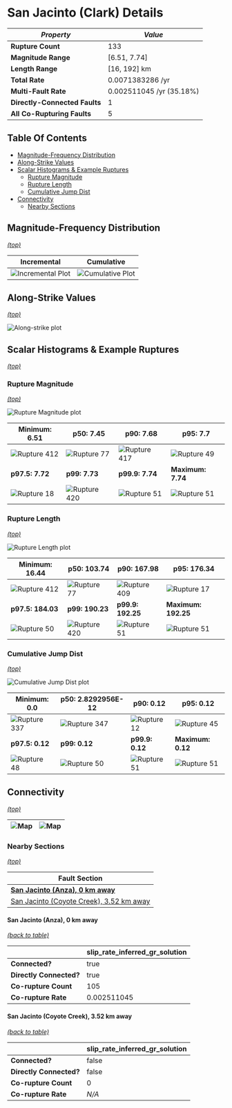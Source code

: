 # San Jacinto (Clark) Details

| _Property_ | _Value_ |
|-----|-----|
| **Rupture Count** | 133 |
| **Magnitude Range** | [6.51, 7.74] |
| **Length Range** | [16, 192] km |
| **Total Rate** | 0.0071383286 /yr |
| **Multi-Fault Rate** | 0.002511045 /yr (35.18%) |
| **Directly-Connected Faults** | 1 |
| **All Co-Rupturing Faults** | 5 |

## Table Of Contents
* [Magnitude-Frequency Distribution](#magnitude-frequency-distribution)
* [Along-Strike Values](#along-strike-values)
* [Scalar Histograms & Example Ruptures](#scalar-histograms--example-ruptures)
  * [Rupture Magnitude](#rupture-magnitude)
  * [Rupture Length](#rupture-length)
  * [Cumulative Jump Dist](#cumulative-jump-dist)
* [Connectivity](#connectivity)
  * [Nearby Sections](#nearby-sections)

## Magnitude-Frequency Distribution
_[(top)](#table-of-contents)_

| Incremental | Cumulative |
|-----|-----|
| ![Incremental Plot](resources/sect_mfd.png) | ![Cumulative Plot](resources/sect_mfd_cumulative.png) |

## Along-Strike Values
_[(top)](#table-of-contents)_

![Along-strike plot](resources/sect_along_strike.png)

## Scalar Histograms & Example Ruptures
_[(top)](#table-of-contents)_

### Rupture Magnitude
_[(top)](#table-of-contents)_

![Rupture Magnitude plot](resources/hist_MAG.png)

| **Minimum: 6.51** | **p50: 7.45** | **p90: 7.68** | **p95: 7.7** |
|-----|-----|-----|-----|
| ![Rupture 412](resources/rupture_412.png) | ![Rupture 77](resources/rupture_77.png) | ![Rupture 417](resources/rupture_417.png) | ![Rupture 49](resources/rupture_49.png) |
| **p97.5: 7.72** | **p99: 7.73** | **p99.9: 7.74** | **Maximum: 7.74** |
| ![Rupture 18](resources/rupture_18.png) | ![Rupture 420](resources/rupture_420.png) | ![Rupture 51](resources/rupture_51.png) | ![Rupture 51](resources/rupture_51.png) |

### Rupture Length
_[(top)](#table-of-contents)_

![Rupture Length plot](resources/hist_LENGTH.png)

| **Minimum: 16.44** | **p50: 103.74** | **p90: 167.98** | **p95: 176.34** |
|-----|-----|-----|-----|
| ![Rupture 412](resources/rupture_412.png) | ![Rupture 77](resources/rupture_77.png) | ![Rupture 409](resources/rupture_409.png) | ![Rupture 17](resources/rupture_17.png) |
| **p97.5: 184.03** | **p99: 190.23** | **p99.9: 192.25** | **Maximum: 192.25** |
| ![Rupture 50](resources/rupture_50.png) | ![Rupture 420](resources/rupture_420.png) | ![Rupture 51](resources/rupture_51.png) | ![Rupture 51](resources/rupture_51.png) |

### Cumulative Jump Dist
_[(top)](#table-of-contents)_

![Cumulative Jump Dist plot](resources/hist_CUM_JUMP_DIST.png)

| **Minimum: 0.0** | **p50: 2.8292956E-12** | **p90: 0.12** | **p95: 0.12** |
|-----|-----|-----|-----|
| ![Rupture 337](resources/rupture_337.png) | ![Rupture 347](resources/rupture_347.png) | ![Rupture 12](resources/rupture_12.png) | ![Rupture 45](resources/rupture_45.png) |
| **p97.5: 0.12** | **p99: 0.12** | **p99.9: 0.12** | **Maximum: 0.12** |
| ![Rupture 48](resources/rupture_48.png) | ![Rupture 50](resources/rupture_50.png) | ![Rupture 51](resources/rupture_51.png) | ![Rupture 51](resources/rupture_51.png) |


## Connectivity
_[(top)](#table-of-contents)_

| ![Map](resources/corupture_count.png) | ![Map](resources/corupture_rate.png) |
|-----|-----|

### Nearby Sections
_[(top)](#table-of-contents)_

| Fault Section |
|-----|
| [**San Jacinto (Anza), 0 km away**](#san-jacinto-anza-0-km-away) |
| [San Jacinto (Coyote Creek), 3.52 km away](#san-jacinto-coyote-creek-352-km-away) |

#### San Jacinto (Anza), 0 km away
[_(back to table)_](#nearby-sections)

|  | slip_rate_inferred_gr_solution |
|-----|-----|
| **Connected?** | true |
| **Directly Connected?** | true |
| **Co-rupture Count** | 105 |
| **Co-rupture Rate** | 0.002511045 |
#### San Jacinto (Coyote Creek), 3.52 km away
[_(back to table)_](#nearby-sections)

|  | slip_rate_inferred_gr_solution |
|-----|-----|
| **Connected?** | false |
| **Directly Connected?** | false |
| **Co-rupture Count** | 0 |
| **Co-rupture Rate** | _N/A_ |
